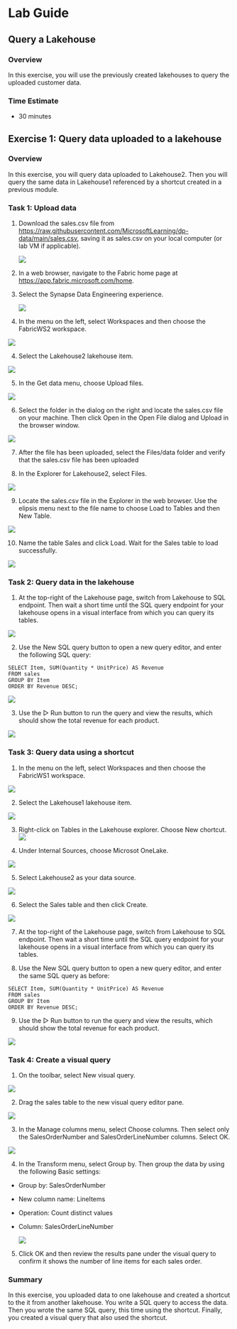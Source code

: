 # Lab Guide

## Query a Lakehouse

### Overview
In this exercise, you will use the previously created lakehouses to query the uploaded customer data. 

### Time Estimate

- 30 minutes

## Exercise 1: Query data uploaded to a lakehouse

### Overview

In this exercise, you will query data uploaded to Lakehouse2. Then you will query the same data in Lakehouse1 referenced by a shortcut created in a previous module. 

### Task 1: Upload data

1. Download the sales.csv file from https://raw.githubusercontent.com/MicrosoftLearning/dp-data/main/sales.csv, saving it as sales.csv on your local computer (or lab VM if applicable).

    ![](Exercise1images/media/Lab4_Image1.png)

2. In a web browser, navigate to the Fabric home page at https://app.fabric.microsoft.com/home. 

2. Select the Synapse Data Engineering experience. 

    ![](Exercise1images/media/Lab4_Image2.png)

3. In the menu on the left, select Workspaces and then choose the FabricWS2 workspace. 

  ![](Exercise1images/media/Lab4_Image3.png)

4. Select the Lakehouse2 lakehouse item. 

  ![](Exercise1images/media/Lab4_Image4.png)

5. In the Get data menu, choose Upload files.

  ![](Exercise1images/media/Lab4_Image5.png)

6. Select the folder in the dialog on the right and locate the sales.csv file on your machine. Then click Open in the Open File dialog and Upload in the browser window. 

  ![](Exercise1images/media/Lab4_Image6.png)

7. After the file has been uploaded, select the Files/data folder and verify that the sales.csv file has been uploaded

8. In the Explorer for Lakehouse2, select Files. 

  ![](Exercise1images/media/Lab4_Image7.png)

9. Locate the sales.csv file in the Explorer in the web browser. Use the elipsis menu next to the file name to choose Load to Tables and then New Table. 

  ![](Exercise1images/media/Lab4_Image8.png)

10. Name the table Sales and click Load. Wait for the Sales table to load successfully. 

  ![](Exercise1images/media/Lab4_Image9.png)

### Task 2: Query data in the lakehouse

1.  At the top-right of the Lakehouse page, switch from Lakehouse to SQL endpoint. Then wait a short time until the SQL query endpoint for your lakehouse opens in a visual interface from which you can query its tables. 

  ![](Exercise1images/media/Lab4_Image10.png)

2. Use the New SQL query button to open a new query editor, and enter the following SQL query:
```
SELECT Item, SUM(Quantity * UnitPrice) AS Revenue
FROM sales
GROUP BY Item
ORDER BY Revenue DESC;
```

  ![](Exercise1images/media/Lab4_Image11.png)

3. Use the ▷ Run button to run the query and view the results, which should show the total revenue for each product.

  ![](Exercise1images/media/Lab4_Image12.png)

### Task 3: Query data using a shortcut

1. In the menu on the left, select Workspaces and then choose the FabricWS1 workspace. 

  ![](Exercise1images/media/Lab4_Image13.png)

2. Select the Lakehouse1 lakehouse item. 

  ![](Exercise1images/media/Lab4_Image14.png)

3. Right-click on Tables in the Lakehouse explorer. Choose New chortcut. 
  ![](Exercise1images/media/Lab4_Image15.png)

4. Under Internal Sources, choose Microsot OneLake. 

 ![](Exercise1images/media/Lab4_Image16.png)

5. Select Lakehouse2 as your data source. 

 ![](Exercise1images/media/Lab4_Image17.png) 

6. Select the Sales table and then click Create.  

  ![](Exercise1images/media/Lab4_Image18.png) 

7. At the top-right of the Lakehouse page, switch from Lakehouse to SQL endpoint. Then wait a short time until the SQL query endpoint for your lakehouse opens in a visual interface from which you can query its tables. 

8. Use the New SQL query button to open a new query editor, and enter the same SQL query as before:
```
SELECT Item, SUM(Quantity * UnitPrice) AS Revenue
FROM sales
GROUP BY Item
ORDER BY Revenue DESC;
```

9. Use the ▷ Run button to run the query and view the results, which should show the total revenue for each product.

  ![](Exercise1images/media/Lab4_Image19.png)

### Task 4: Create a visual query

1. On the toolbar, select New visual query.

  ![](Exercise1images/media/Lab4_Image20.png)

2. Drag the sales table to the new visual query editor pane.

  ![](Exercise1images/media/Lab4_Image21.png)

3. In the Manage columns menu, select Choose columns. Then select only the SalesOrderNumber and SalesOrderLineNumber columns. Select OK. 

  ![](Exercise1images/media/Lab4_Image22.png)

4. In the Transform menu, select Group by. Then group the data by using the following Basic settings:
- Group by: SalesOrderNumber
- New column name: LineItems
- Operation: Count distinct values
- Column: SalesOrderLineNumber

  ![](Exercise1images/media/Lab4_Image23.png)

5. Click OK and then review the results pane under the visual query to confirm it shows the number of line items for each sales order.

### Summary

In this exercise, you uploaded data to one lakehouse and created a shortcut to the it from another lakehouse. You write a SQL query to access the data. Then you wrote the same SQL query, this time using the shortcut. Finally, you created a visual query that also used the shortcut. 